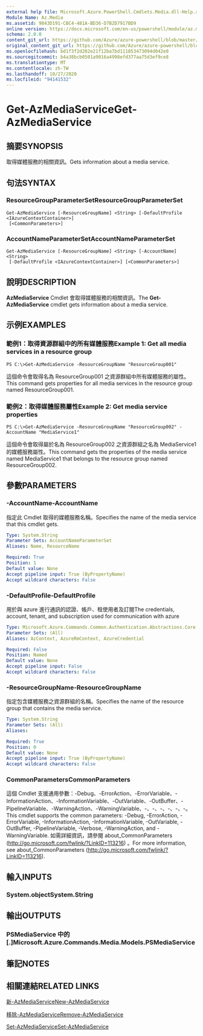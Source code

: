 ```yaml
---
external help file: Microsoft.Azure.PowerShell.Cmdlets.Media.dll-Help.xml
Module Name: Az.Media
ms.assetid: 9843D191-CBC4-481A-BD36-D7B2D7917BD9
online version: https://docs.microsoft.com/en-us/powershell/module/az.media/get-azmediaservice
schema: 2.0.0
content_git_url: https://github.com/Azure/azure-powershell/blob/master/src/Media/Media/help/Get-AzMediaService.md
original_content_git_url: https://github.com/Azure/azure-powershell/blob/master/src/Media/Media/help/Get-AzMediaService.md
ms.openlocfilehash: bd1f3f2d202e21f12ba7bd111853473094d042e0
ms.sourcegitcommit: b4a38bcb0501a9016a4998efd377aa75d3ef9ce8
ms.translationtype: MT
ms.contentlocale: zh-TW
ms.lasthandoff: 10/27/2020
ms.locfileid: "94141532"
---
```

# <span data-ttu-id="97eb7-101">Get-AzMediaService</span><span class="sxs-lookup"><span data-stu-id="97eb7-101">Get-AzMediaService</span></span>

## <span data-ttu-id="97eb7-102">摘要</span><span class="sxs-lookup"><span data-stu-id="97eb7-102">SYNOPSIS</span></span>
<span data-ttu-id="97eb7-103">取得媒體服務的相關資訊。</span><span class="sxs-lookup"><span data-stu-id="97eb7-103">Gets information about a media service.</span></span>

## <span data-ttu-id="97eb7-104">句法</span><span class="sxs-lookup"><span data-stu-id="97eb7-104">SYNTAX</span></span>

### <span data-ttu-id="97eb7-105">ResourceGroupParameterSet</span><span class="sxs-lookup"><span data-stu-id="97eb7-105">ResourceGroupParameterSet</span></span>
```
Get-AzMediaService [-ResourceGroupName] <String> [-DefaultProfile <IAzureContextContainer>]
 [<CommonParameters>]
```

### <span data-ttu-id="97eb7-106">AccountNameParameterSet</span><span class="sxs-lookup"><span data-stu-id="97eb7-106">AccountNameParameterSet</span></span>
```
Get-AzMediaService [-ResourceGroupName] <String> [-AccountName] <String>
 [-DefaultProfile <IAzureContextContainer>] [<CommonParameters>]
```

## <span data-ttu-id="97eb7-107">說明</span><span class="sxs-lookup"><span data-stu-id="97eb7-107">DESCRIPTION</span></span>
<span data-ttu-id="97eb7-108">**AzMediaService** Cmdlet 會取得媒體服務的相關資訊。</span><span class="sxs-lookup"><span data-stu-id="97eb7-108">The **Get-AzMediaService** cmdlet gets information about a media service.</span></span>

## <span data-ttu-id="97eb7-109">示例</span><span class="sxs-lookup"><span data-stu-id="97eb7-109">EXAMPLES</span></span>

### <span data-ttu-id="97eb7-110">範例1：取得資源群組中的所有媒體服務</span><span class="sxs-lookup"><span data-stu-id="97eb7-110">Example 1: Get all media services in a resource group</span></span>
```
PS C:\>Get-AzMediaService -ResourceGroupName "ResourceGroup001"
```

<span data-ttu-id="97eb7-111">這個命令會取得名為 ResourceGroup001 之資源群組中所有媒體服務的屬性。</span><span class="sxs-lookup"><span data-stu-id="97eb7-111">This command gets properties for all media services in the resource group named ResourceGroup001.</span></span>

### <span data-ttu-id="97eb7-112">範例2：取得媒體服務屬性</span><span class="sxs-lookup"><span data-stu-id="97eb7-112">Example 2: Get media service properties</span></span>
```
PS C:\>Get-AzMediaService -ResourceGroupName "ResourceGroup002" -AccountName "MediaService1"
```

<span data-ttu-id="97eb7-113">這個命令會取得屬於名為 ResourceGroup002 之資源群組之名為 MediaService1 的媒體服務屬性。</span><span class="sxs-lookup"><span data-stu-id="97eb7-113">This command gets the properties of the media service named MediaService1 that belongs to the resource group named ResourceGroup002.</span></span>

## <span data-ttu-id="97eb7-114">參數</span><span class="sxs-lookup"><span data-stu-id="97eb7-114">PARAMETERS</span></span>

### <span data-ttu-id="97eb7-115">-AccountName</span><span class="sxs-lookup"><span data-stu-id="97eb7-115">-AccountName</span></span>
<span data-ttu-id="97eb7-116">指定此 Cmdlet 取得的媒體服務名稱。</span><span class="sxs-lookup"><span data-stu-id="97eb7-116">Specifies the name of the media service that this cmdlet gets.</span></span>

```yaml
Type: System.String
Parameter Sets: AccountNameParameterSet
Aliases: Name, ResourceName

Required: True
Position: 1
Default value: None
Accept pipeline input: True (ByPropertyName)
Accept wildcard characters: False
```

### <span data-ttu-id="97eb7-117">-DefaultProfile</span><span class="sxs-lookup"><span data-stu-id="97eb7-117">-DefaultProfile</span></span>
<span data-ttu-id="97eb7-118">用於與 azure 進行通訊的認證、帳戶、租使用者及訂閱</span><span class="sxs-lookup"><span data-stu-id="97eb7-118">The credentials, account, tenant, and subscription used for communication with azure</span></span>

```yaml
Type: Microsoft.Azure.Commands.Common.Authentication.Abstractions.Core.IAzureContextContainer
Parameter Sets: (All)
Aliases: AzContext, AzureRmContext, AzureCredential

Required: False
Position: Named
Default value: None
Accept pipeline input: False
Accept wildcard characters: False
```

### <span data-ttu-id="97eb7-119">-ResourceGroupName</span><span class="sxs-lookup"><span data-stu-id="97eb7-119">-ResourceGroupName</span></span>
<span data-ttu-id="97eb7-120">指定包含媒體服務之資源群組的名稱。</span><span class="sxs-lookup"><span data-stu-id="97eb7-120">Specifies the name of the resource group that contains the media service.</span></span>

```yaml
Type: System.String
Parameter Sets: (All)
Aliases:

Required: True
Position: 0
Default value: None
Accept pipeline input: True (ByPropertyName)
Accept wildcard characters: False
```

### <span data-ttu-id="97eb7-121">CommonParameters</span><span class="sxs-lookup"><span data-stu-id="97eb7-121">CommonParameters</span></span>
<span data-ttu-id="97eb7-122">這個 Cmdlet 支援通用參數：-Debug、-ErrorAction、-ErrorVariable、-InformationAction、-InformationVariable、-OutVariable、-OutBuffer、-PipelineVariable、-WarningAction、-WarningVariable、-、-、-、-、-、-。</span><span class="sxs-lookup"><span data-stu-id="97eb7-122">This cmdlet supports the common parameters: -Debug, -ErrorAction, -ErrorVariable, -InformationAction, -InformationVariable, -OutVariable, -OutBuffer, -PipelineVariable, -Verbose, -WarningAction, and -WarningVariable.</span></span> <span data-ttu-id="97eb7-123">如需詳細資訊，請參閱 about_CommonParameters (http://go.microsoft.com/fwlink/?LinkID=113216) 。</span><span class="sxs-lookup"><span data-stu-id="97eb7-123">For more information, see about_CommonParameters (http://go.microsoft.com/fwlink/?LinkID=113216).</span></span>

## <span data-ttu-id="97eb7-124">輸入</span><span class="sxs-lookup"><span data-stu-id="97eb7-124">INPUTS</span></span>

### <span data-ttu-id="97eb7-125">System.object</span><span class="sxs-lookup"><span data-stu-id="97eb7-125">System.String</span></span>

## <span data-ttu-id="97eb7-126">輸出</span><span class="sxs-lookup"><span data-stu-id="97eb7-126">OUTPUTS</span></span>

### <span data-ttu-id="97eb7-127">PSMediaService 中的 [.]</span><span class="sxs-lookup"><span data-stu-id="97eb7-127">Microsoft.Azure.Commands.Media.Models.PSMediaService</span></span>

## <span data-ttu-id="97eb7-128">筆記</span><span class="sxs-lookup"><span data-stu-id="97eb7-128">NOTES</span></span>

## <span data-ttu-id="97eb7-129">相關連結</span><span class="sxs-lookup"><span data-stu-id="97eb7-129">RELATED LINKS</span></span>

[<span data-ttu-id="97eb7-130">新-AzMediaService</span><span class="sxs-lookup"><span data-stu-id="97eb7-130">New-AzMediaService</span></span>](./New-AzMediaService.md)

[<span data-ttu-id="97eb7-131">移除-AzMediaService</span><span class="sxs-lookup"><span data-stu-id="97eb7-131">Remove-AzMediaService</span></span>](./Remove-AzMediaService.md)

[<span data-ttu-id="97eb7-132">Set-AzMediaService</span><span class="sxs-lookup"><span data-stu-id="97eb7-132">Set-AzMediaService</span></span>](./Set-AzMediaService.md)


